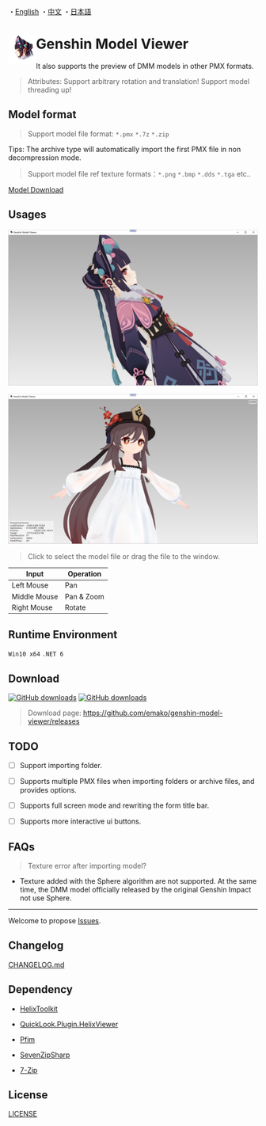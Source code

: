 ・[English](README.en.md) ・[中文](README.md) ・[日本語](README.jp.md)

  # <img src="src/GenshinModelViewer/Resources/UI_AvatarIcon_Side_Yunjin.png" width = "56" height = "56" alt="" align="left" /> Genshin Model Viewer

It also supports the preview of DMM models in other PMX formats.

  > Attributes: Support arbitrary rotation and translation! Support model threading up!

  ## Model format

  > Support model file format: `*.pmx` `*.7z` `*.zip` 

Tips: The archive type will automatically import the first PMX file in non decompression mode.

  > Support model file ref texture formats：`*.png` `*.bmp` `*.dds` `*.tga` etc..

[Model Download](https://www.aplaybox.com/u/680828836)

  ## Usages

![demo2](screen-shot/demo-01.png)

![demo1](screen-shot/demo-02.png)

> Click to select the model file or drag the file to the window.

| Input        | Operation  |
| ------------ | ---------- |
| Left Mouse   | Pan        |
| Middle Mouse | Pan & Zoom |
| Right Mouse  | Rotate     |

  ## Runtime Environment

`Win10 x64` `.NET 6`

  ## Download
  [![GitHub downloads](https://img.shields.io/github/downloads/emako/genshin-model-viewer/total)](https://github.com/emako/genshin-model-viewer/releases)
  [![GitHub downloads](https://img.shields.io/github/downloads/emako/genshin-model-viewer/latest/total)](https://github.com/emako/genshin-model-viewer/releases)

  > Download page: https://github.com/emako/genshin-model-viewer/releases
  >

  ## TODO

- [ ] Support importing folder.


- [ ] Supports multiple PMX files when importing folders or archive files, and provides options.
- [ ] Supports full screen mode and rewriting the form title bar.
- [ ] Supports more interactive ui buttons.

## FAQs

> Texture error after importing model?

- Texture added with the Sphere algorithm are not supported. At the same time, the DMM model officially released by the original Genshin Impact not use Sphere.

---

Welcome to propose [Issues](https://github.com/emako/genshin-model-viewer/issues).

## Changelog

[CHANGELOG.md](CHANGELOG.md)

  ## Dependency

  - [HelixToolkit](https://github.com/helix-toolkit/helix-toolkit)
- [QuickLook.Plugin.HelixViewer](https://github.com/ShiinaManatsu/QuickLook.Plugin.HelixViewer)

- [Pfim](https://github.com/nickbabcock/Pfim)

- [SevenZipSharp](https://github.com/squid-box/SevenZipSharp)
- [7-Zip](https://www.7-zip.org/)

## License

[LICENSE](LICENSE)


